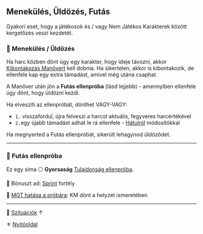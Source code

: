## Menekülés, Üldözés, Futás

Gyakori eset, hogy a játékosok és / vagy Nem Játékos Karakterek között kergetőzés veszi kezdetét.

### 🔆 Menekülés / Üldözés

Ha harc közben dönt úgy egy karakter, hogy ideje távozni, akkor [Kibontakozás Manővert](../066_05_altalanos_manoverek.md#kibontakozás) kell dobnia. Ha sikertelen, akkor is kibontakozik, de ellenfele kap egy extra támadást, amivel még utána csaphat.

A Manőver után jön a **Futás ellenpróba** (lásd lejjebb) - amennyiben ellenfele úgy dönt, hogy üldözni kezdi.

Ha elveszíti az ellenpróbát, dönthet VAGY-VAGY:
- `1.` visszafordul, újra felveszi a harcot aktuális, fegyveres harcértékével
- `2.`egy újabb támadást adhat le rá ellenfele - [Hátulról](../065_01_harci_helyzetek.md#hátulról-támadás) módosítókkal

Ha megnyerted a Futás ellenpróbát, sikerült lehagynod üldöződet.

---
### 🔆 Futás ellenpróba

Ez egy sima ⚪ **Gyorsaság** [Tulajdonság ellenpróba](../010_05_04_tulajdonsagproba.md#tulajdonság-ellenpróba).

🔆 Bónuszt ad: [Sprint](../fortelyok.altalanos/sprint.md) fortély

🔆 [MGT hatása a próbára](../069_03_MGT.md): KM dönt a helyzet ismeretében

---

🔗 [Szituációk](../160_szituaciok.md) ↑

⚜️ [Nyitóoldal](../start.md#16-szitu%C3%A1ci%C3%B3k)
